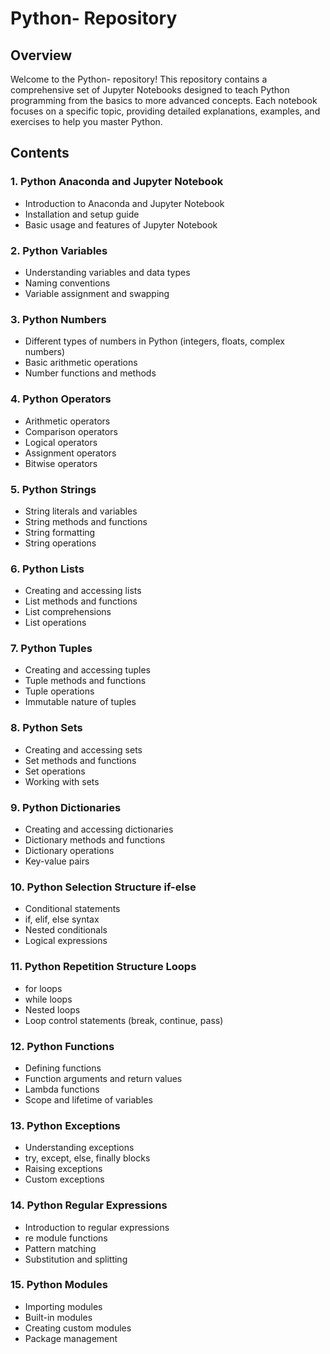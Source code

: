 # Python- Repository

## Overview

Welcome to the Python- repository! This repository contains a comprehensive set of Jupyter Notebooks designed to teach Python programming from the basics to more advanced concepts. Each notebook focuses on a specific topic, providing detailed explanations, examples, and exercises to help you master Python.

## Contents

### 1. Python Anaconda and Jupyter Notebook
- Introduction to Anaconda and Jupyter Notebook
- Installation and setup guide
- Basic usage and features of Jupyter Notebook

### 2. Python Variables
- Understanding variables and data types
- Naming conventions
- Variable assignment and swapping

### 3. Python Numbers
- Different types of numbers in Python (integers, floats, complex numbers)
- Basic arithmetic operations
- Number functions and methods

### 4. Python Operators
- Arithmetic operators
- Comparison operators
- Logical operators
- Assignment operators
- Bitwise operators

### 5. Python Strings
- String literals and variables
- String methods and functions
- String formatting
- String operations

### 6. Python Lists
- Creating and accessing lists
- List methods and functions
- List comprehensions
- List operations

### 7. Python Tuples
- Creating and accessing tuples
- Tuple methods and functions
- Tuple operations
- Immutable nature of tuples

### 8. Python Sets
- Creating and accessing sets
- Set methods and functions
- Set operations
- Working with sets

### 9. Python Dictionaries
- Creating and accessing dictionaries
- Dictionary methods and functions
- Dictionary operations
- Key-value pairs

### 10. Python Selection Structure if-else
- Conditional statements
- if, elif, else syntax
- Nested conditionals
- Logical expressions

### 11. Python Repetition Structure Loops
- for loops
- while loops
- Nested loops
- Loop control statements (break, continue, pass)

### 12. Python Functions
- Defining functions
- Function arguments and return values
- Lambda functions
- Scope and lifetime of variables

### 13. Python Exceptions
- Understanding exceptions
- try, except, else, finally blocks
- Raising exceptions
- Custom exceptions

### 14. Python Regular Expressions
- Introduction to regular expressions
- re module functions
- Pattern matching
- Substitution and splitting

### 15. Python Modules
- Importing modules
- Built-in modules
- Creating custom modules
- Package management

